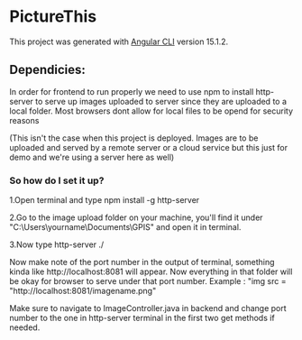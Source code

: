 # PictureThis

This project was generated with [Angular CLI](https://github.com/angular/angular-cli) version 15.1.2.


<h2>Dependicies:</h2>

In order for frontend to run properly we need to use npm to install http-server to serve up images uploaded to server since they are uploaded to a local folder. 
Most browsers dont allow for local files to be opend for security reasons

(This isn't the case when this project is deployed. Images are to be uploaded and served by a remote server or a cloud service but this just for demo and we're using a server here as well)

<h3>So how do I set it up?</h3>

1.Open terminal and type npm install -g http-server


2.Go to the image upload folder on your machine, you'll find it under "C:\Users\yourname\Documents\GPIS" and open it in terminal.


3.Now type http-server ./


Now make note of the port number in  the output of  terminal, something kinda like http://localhost:8081 will appear. Now everything in that folder will be okay for browser to serve under that port number.
Example : "img src = "http://localhost:8081/imagename.png"

Make sure to navigate to ImageController.java in backend and change port number to the one in http-server terminal in the first two get methods if needed.





